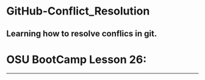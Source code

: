 # GitHub-Conflict_Resolution
## **Learning how to resolve conflics in git.**

# **OSU BootCamp Lesson 26:**
***
